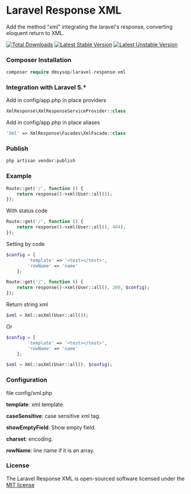 # Laravel Response XML
Add the  method "xml" integrating the laravel's response, converting eloquent return to XML.

[![Total Downloads](https://poser.pugx.org/dmsysop/laravel-response-xml/d/total.svg)](https://packagist.org/packages/dmsysop/laravel-response-xml)
[![Latest Stable Version](https://poser.pugx.org/dmsysop/laravel-response-xml/v/stable.svg)](https://packagist.org/packages/dmsysop/laravel-response-xml)
[![Latest Unstable Version](https://poser.pugx.org/dmsysop/laravel-response-xml/v/unstable.svg)](https://packagist.org/packages/dmsysop/laravel-response-xml)

### Composer Installation

```php
composer require dmsysop/laravel-response-xml
```

### Integration with Laravel 5.*

Add in config/app.php in place providers

```php
XmlResponse\XmlResponseServiceProvider::class
```

Add in config/app.php in place aliases

```php
'Xml' => XmlResponse\Facades\XmlFacade::class
```

### Publish

```php
php artisan vendor:publish
```

### Example
```php
Route::get('/', function () {
    return response()->xml(User::all());
});
```

With status code

```php
Route::get('/', function () {
    return response()->xml(User::all(), 404);
});
```

Setting by code

```php
$config = [
        'template' => '<test></test>',
        'rowName' => 'name'
    ];

Route::get('/', function () {
    return response()->xml(User::all(), 200, $config);
});
```

Return string xml

```php
$xml = Xml::asXml(User::all());
```

Or

```php
$config = [
        'template' => '<test></test>',
        'rowName' => 'name'
    ];

$xml = Xml::asXml(User::all(), $config);
```

### Configuration

file config/xml.php


**template**: xml template.

**caseSensitive**: case sensitive xml tag.

**showEmptyField**: Show empty field.

**charset**: encoding.

**rowName**: line name if it is an array.


### License

The Laravel Response XML is open-sourced software licensed under the [MIT license](http://opensource.org/licenses/MIT)
